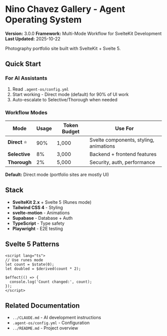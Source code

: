 # Nino Chavez Gallery - Agent Operating System

**Version:** 3.0.0
**Framework:** Multi-Mode Workflow for SvelteKit Development
**Last Updated:** 2025-10-22

Photography portfolio site built with SvelteKit + Svelte 5.

## Quick Start

### For AI Assistants

1. Read `.agent-os/config.yml`
2. Start working - Direct mode (default) for 90% of UI work
3. Auto-escalate to Selective/Thorough when needed

### Workflow Modes

| Mode | Usage | Token Budget | Use For |
|------|-------|--------------|---------|
| **Direct** ⭐ | 90% | 1,000 | Svelte components, styling, animations |
| **Selective** | 8% | 3,000 | Backend + frontend features |
| **Thorough** | 2% | 5,000 | Security, auth, performance |

**Default:** Direct mode (portfolio sites are mostly UI)

## Stack

- **SvelteKit 2.x** + Svelte 5 (Runes mode)
- **Tailwind CSS 4** - Styling
- **svelte-motion** - Animations
- **Supabase** - Database + Auth
- **TypeScript** - Type safety
- **Playwright** - E2E testing

## Svelte 5 Patterns

```svelte
<script lang="ts">
// Use runes mode
let count = $state(0);
let doubled = $derived(count * 2);

$effect(() => {
  console.log('Count changed:', count);
});
</script>
```

## Related Documentation

- `../CLAUDE.md` - AI development instructions
- `.agent-os/config.yml` - Configuration
- `../README.md` - Project overview
